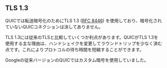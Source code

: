 ## TLS 1.3

QUICでは転送暗号化のためにTLS 1.3 ([RFC 8446](https://tools.ietf.org/html/rfc8446)) を使用しており、暗号化されていないQUICコネクションは決してありません。

TLS 1.3には従来のTLSと比較していくつか利点があります。QUICがTLS 1.3を使用する主な理由は、ハンドシェイクを変更してラウンドトリップを少なく済む点です。これによりプロトコルの待ち時間を短縮することができます。

Googleの従来バージョンのQUICではカスタム暗号を使用していました。
